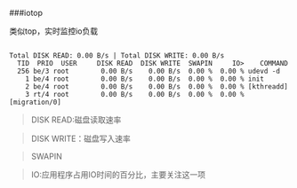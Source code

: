 ###iotop

类似top，实时监控io负载

<pre><code>
Total DISK READ: 0.00 B/s | Total DISK WRITE: 0.00 B/s
  TID  PRIO  USER     DISK READ  DISK WRITE  SWAPIN     IO>    COMMAND                                                                                                                       
  256 be/3 root        0.00 B/s    0.00 B/s  0.00 %  0.00 % udevd -d
    1 be/4 root        0.00 B/s    0.00 B/s  0.00 %  0.00 % init
    2 be/4 root        0.00 B/s    0.00 B/s  0.00 %  0.00 % [kthreadd]
    3 rt/4 root        0.00 B/s    0.00 B/s  0.00 %  0.00 % [migration/0]
</code></pre>


>DISK READ:磁盘读取速率

>DISK WRITE：磁盘写入速率

>SWAPIN

>IO:应用程序占用IO时间的百分比，主要关注这一项    
